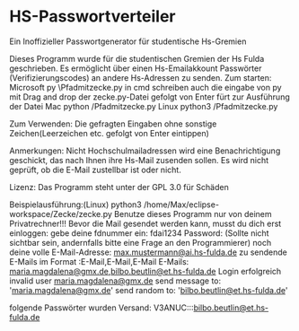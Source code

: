 # HS-Passwortverteiler
Ein Inoffizieller Passwortgenerator für studentische Hs-Gremien

Dieses Programm wurde für die studentischen Gremien der Hs Fulda geschrieben.
Es ermöglicht über einen Hs-Emailakkount Passwörter (Verifizierungscodes) an andere Hs-Adressen zu senden.
Zum starten:
Microsoft
py \Pfadmitzecke.py
in cmd schreiben auch die eingabe von py mit Drag and drop der zecke.py-Datei gefolgt von Enter fürt zur Ausführung der Datei
Mac
python /Pfadmitzecke.py
Linux
python3 /Pfadmitzecke.py

Zum Verwenden:
Die gefragten Eingaben ohne sonstige Zeichen(Leerzeichen etc. gefolgt von Enter eintippen)

Anmerkungen:
Nicht Hochschulmailadressen wird eine Benachrichtigung geschickt, das nach Ihnen ihre Hs-Mail zusenden sollen.
Es wird nicht geprüft, ob die E-Mail zustellbar ist oder nicht.

Lizenz:
Das Programm steht unter der GPL 3.0 für Schäden

Beispielausführung:(Linux)
python3 /home/Max/eclipse-workspace/Zecke/zecke.py
Benutze dieses Programm nur von deinem Privatrechner!!!
Bevor die Mail gesendet werden kann, musst du dich erst einloggen:
gebe deine fdnummer ein: fdai1234
Password: (Sollte nicht sichtbar sein, andernfalls bitte eine Frage an den Programmierer)
noch deine volle E-Mail-Adresse: max.mustermann@ai.hs-fulda.de
zu sendende E-Mails im Format :E-Mail,E-Mail,E-Mail
E-Mails: maria.magdalena@gmx.de,bilbo.beutlin@et.hs-fulda.de
Login erfolgreich
invalid user
maria.magdalena@gmx.de
send message to: 'maria.magdalena@gmx.de'
send random to: 'bilbo.beutlin@et.hs-fulda.de'

folgende Passwörter wurden Versand:
V3ANUC:::bilbo.beutlin@et.hs-fulda.de
